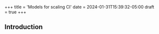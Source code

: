 +++
title = 'Models for scaling CI'
date = 2024-01-31T15:39:32-05:00
draft = true
+++

## Introduction 


